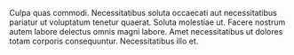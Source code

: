 Culpa quas commodi. Necessitatibus soluta occaecati aut necessitatibus pariatur ut voluptatum tenetur quaerat. Soluta molestiae ut. Facere nostrum autem labore delectus omnis magni labore. Amet necessitatibus ut dolores totam corporis consequuntur. Necessitatibus illo et.